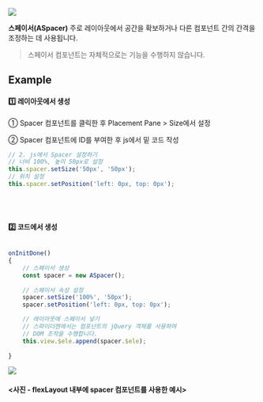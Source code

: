 ![](https://wikidocs.net/images/page/274102/spacer.png) 

**스페이서(ASpacer)** 주로 레이아웃에서 공간을 확보하거나 다른 컴포넌트 간의 간격을 조정하는 데 사용됩니다. <br>
> 스페이서 컴포넌트는 자체적으로는 기능을 수행하지 않습니다.


## Example

#### 1️⃣ 레이아웃에서 생성

① Spacer 컴포넌트를 클릭한 후 Placement Pane > Size에서 설정

② Spacer 컴포넌트에 ID를 부여한 후 js에서 밑 코드 작성
```javascript
// 2. js에서 Spacer 설정하기
// 너비 100%, 높이 50px로 설정
this.spacer.setSize('50px', '50px');
// 위치 설정
this.spacer.setPosition('left: 0px, top: 0px');
```
<br>
<br>

#### 2️⃣ 코드에서 생성

```javascript

onInitDone()
{
	// 스페이서 생성
	const spacer = new ASpacer();
	
	// 스페이서 속성 설정
	spacer.setSize('100%', '50px');
	spacer.setPosition('left: 0px, top: 0px');

	// 레이아웃에 스페이서 넣기
	// 스파이더젠에서는 컴포넌트의 jQuery 객체를 사용하여 
	// DOM 조작을 수행합니다.
	this.view.$ele.append(spacer.$ele);
	
}

```
![](https://wikidocs.net/images/page/274102/spacer2.png)
#### <사진 - flexLayout 내부에 spacer 컴포넌트를 사용한 예시>